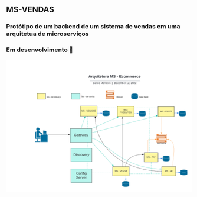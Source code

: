 ## MS-VENDAS
### Protótipo de um backend de um sistema de vendas em uma arquitetua de microserviços
### Em desenvolvimento :construction:

<p float="left">
  <img src="imagens/arquiteturams.png" width="900" />
</p>
